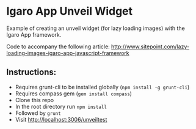 # Igaro App Unveil Widget

Example of creating an unveil widget (for lazy loading images) with the Igaro App framework.

Code to accompany the following article: http://www.sitepoint.com/lazy-loading-images-igaro-app-javascript-framework

## Instructions:

- Requires grunt-cli to be installed globally (`npm install -g grunt-cli`)
- Requires compass gem (`gem install compass`)
- Clone this repo
- In the root directory run `npm install`
- Followed by `grunt`
- Visit [http://localhost:3006/unveiltest](http://localhost:3006/unveiltest)
